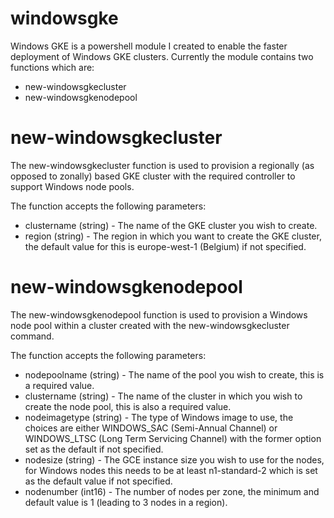 # windowsgke
Windows GKE is a powershell module I created to enable the faster deployment of Windows GKE clusters.
Currently the module contains two functions which are:
- new-windowsgkecluster
- new-windowsgkenodepool

# new-windowsgkecluster
The new-windowsgkecluster function is used to provision a regionally (as opposed to zonally) based GKE cluster with the required controller to support Windows node pools.

The function accepts the following parameters:
- clustername (string) - The name of the GKE cluster you wish to create.
- region (string) - The region in which you want to create the GKE cluster, the default value for this is europe-west-1 (Belgium) if not specified.

# new-windowsgkenodepool
The new-windowsgkenodepool function is used to provision a Windows node pool within a cluster created with the new-windowsgkecluster command.

The function accepts the following parameters:
- nodepoolname (string) - The name of the pool you wish to create, this is a required value.
- clustername (string) - The name of the cluster in which you wish to create the node pool, this is also a required value.
- nodeimagetype (string) - The type of Windows image to use, the choices are either WINDOWS_SAC (Semi-Annual Channel) or WINDOWS_LTSC (Long Term Servicing Channel) with the former option set as the default if not specified.
- nodesize (string) - The GCE instance size you wish to use for the nodes, for Windows nodes this needs to be at least n1-standard-2 which is set as the default value if not specified.
- nodenumber (int16) - The number of nodes per zone, the minimum and default value is 1 (leading to 3 nodes in a region).
